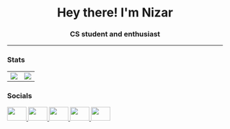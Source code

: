<h1 align="center">Hey there! I'm Nizar</h1>
<h3 align="center">CS student and enthusiast</h3>
<hr>

### Stats
<table>
  <tr>
    <td valign="center"><img src="https://github-profile-summary-cards.vercel.app/api/cards/profile-details?username=nizaress&theme=dracula"/></td>
    <td valign="center"><img src="https://github-profile-summary-cards.vercel.app/api/cards/repos-per-language?username=nizaress&theme=dracula"/></td>
  </tr>
</table>

### Socials
<div>
  <a href="https://twitter.com/filipinosmaster" target="_blank" rel="noreferrer">
     <img src="https://raw.githubusercontent.com/danielcranney/readme-generator/main/public/icons/socials/twitter.svg" width=45" height="32" />
   </a>
  <a href="https://www.linkedin.com/in/nortes" target="_blank" rel="noreferrer">
     <img src="https://raw.githubusercontent.com/danielcranney/readme-generator/main/public/icons/socials/linkedin.svg" width="45" height="32" />
   </a>
  <a href="https://www.discordapp.com/users/375325602867314689" target="_blank" rel="noreferrer">
     <img src="https://raw.githubusercontent.com/danielcranney/readme-generator/main/public/icons/socials/discord.svg" width="45" height="32" />
   </a>
  <a href="https://www.instagram.com/elmorocojonero" target="_blank" rel="noreferrer"">
     <img src="https://raw.githubusercontent.com/danielcranney/readme-generator/main/public/icons/socials/instagram.svg" width="45" height="32" />
   </a>
   <a href="https://www.youtube.com/@filipinossmaster" target="_blank" rel="noreferrer">
     <img src="https://raw.githubusercontent.com/danielcranney/readme-generator/main/public/icons/socials/youtube.svg" width="45" height="32" />
   </a>
</div>

